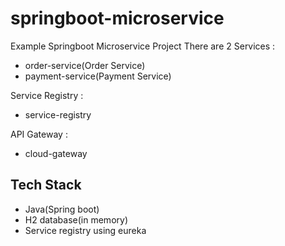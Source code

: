 # springboot-microservice
Example Springboot Microservice Project
There are 2 Services :
* order-service(Order Service)
* payment-service(Payment Service)

Service Registry :
* service-registry

API Gateway :
* cloud-gateway

## Tech Stack
* Java(Spring boot)
* H2 database(in memory)
* Service registry using eureka
